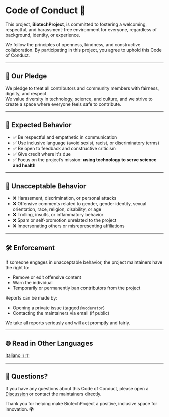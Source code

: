 # Code of Conduct 🌱

This project, **BiotechProject**, is committed to fostering a welcoming, respectful, and harassment-free environment for everyone, regardless of background, identity, or experience.

We follow the principles of openness, kindness, and constructive collaboration. By participating in this project, you agree to uphold this Code of Conduct.

---

## 🧭 Our Pledge

We pledge to treat all contributors and community members with fairness, dignity, and respect.  
We value diversity in technology, science, and culture, and we strive to create a space where everyone feels safe to contribute.

---

## 🚫 Expected Behavior

- ✅ Be respectful and empathetic in communication  
- ✅ Use inclusive language (avoid sexist, racist, or discriminatory terms)  
- ✅ Be open to feedback and constructive criticism  
- ✅ Give credit where it's due  
- ✅ Focus on the project’s mission: **using technology to serve science and health**

---

## 🚫 Unacceptable Behavior

- ❌ Harassment, discrimination, or personal attacks  
- ❌ Offensive comments related to gender, gender identity, sexual orientation, race, religion, disability, or age  
- ❌ Trolling, insults, or inflammatory behavior  
- ❌ Spam or self-promotion unrelated to the project  
- ❌ Impersonating others or misrepresenting affiliations

---

## 🛠 Enforcement

If someone engages in unacceptable behavior, the project maintainers have the right to:
- Remove or edit offensive content
- Warn the individual
- Temporarily or permanently ban contributors from the project

Reports can be made by:
- Opening a private issue (tagged `@moderator`)
- Contacting the maintainers via email (if public)

We take all reports seriously and will act promptly and fairly.

---

## 🌐 Read in Other Languages
[Italiano 🇮🇹](CODE_OF_CONDUCT.it.md)

---

## 💬 Questions?

If you have any questions about this Code of Conduct, please open a [Discussion](https://github.com/Gitechnolo/biotechproject/discussions) or contact the maintainers directly.

Thank you for helping make BiotechProject a positive, inclusive space for innovation. 🌍  